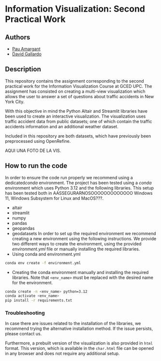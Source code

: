 # Information Visualization: Second Practical Work

## Authors
- [Pau Amargant](github.com/pamargant)
- [David Gallardo](github.com/dagallgit)
  
## Description
This repository contains the assignment corresponding to the second practical work for the Information Visualization Course at GCED UPC. The assignment has consisted on creating a multi-view visualization which allows the user to answer a set of questions about traffic accidents in New York City.  

With this objective in mind the Python Altair and Streamlit libraries have been used to create an interactive visualization. The visualization uses traffic accident data from public datasets; one of which contain the traffic accidents information and an additional weather dataset.

Included in this repository are both datasets, which have previously been preprocessed using OpenRefine.

AQUI UNA FOTO DE LA VIS.


## How to run the code
In order to ensure the code run properly we recommend using a dedicated*conda* environment. The project has been tested using a *conda* environment which uses Python 3.12 and the following libraries. This setup has been tested both in  AASSEGURARNOSOOOOOOOOOOOOO Windows 11, Windows Subsystem for Linux and MacOS???. 
- altair
- streamlit
- numpy
- pandas
- geopandas
- geodatasets
In order to set up the required environment we recommend creating a new environment using the following instructions. We provide two different ways to create the environment, using the provided *environment.yml* file or manually installing the required libraries.
- Using conda and environment.yml
```bash
conda env create -f environment.yml
```
- Creating the conda environment manually and installing the required libraries. Note that `<env_name>` must be replaced with the desired name for the environment.
```bash
conda create -n <env_name> python=3.12
conda activate <env_name>
pip install -r requirements.txt
```


### Troubleshooting
In case there are issues related to the installation of the libraries, we recommend trying the alternative installation method. If the issue persists, please contact us.

Furthermore, a prebuilt version of the visualization is also provided in `html` format. This version, which is available in the `char.html` file can be opened in any browser and does not require any additional setup.
